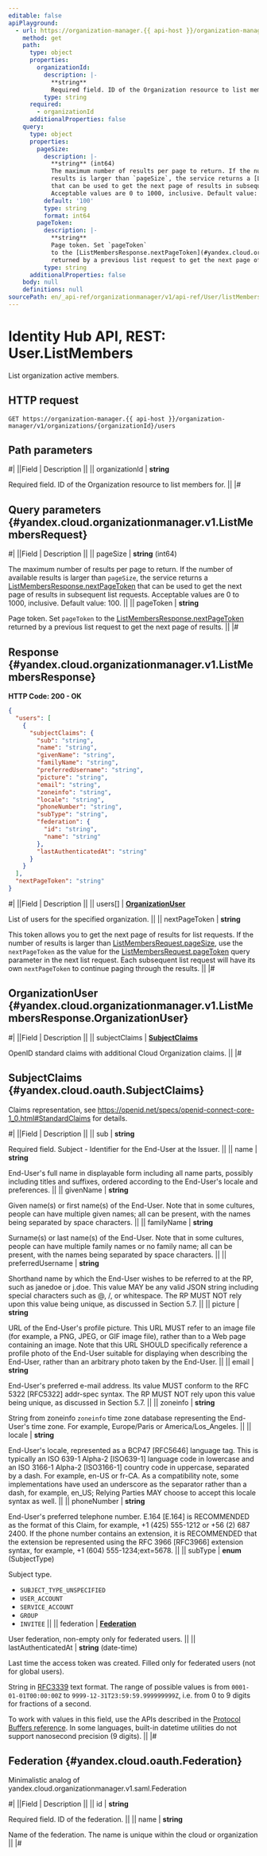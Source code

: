 ```yaml
---
editable: false
apiPlayground:
  - url: https://organization-manager.{{ api-host }}/organization-manager/v1/organizations/{organizationId}/users
    method: get
    path:
      type: object
      properties:
        organizationId:
          description: |-
            **string**
            Required field. ID of the Organization resource to list members for.
          type: string
      required:
        - organizationId
      additionalProperties: false
    query:
      type: object
      properties:
        pageSize:
          description: |-
            **string** (int64)
            The maximum number of results per page to return. If the number of available
            results is larger than `pageSize`, the service returns a [ListMembersResponse.nextPageToken](#yandex.cloud.organizationmanager.v1.ListMembersResponse)
            that can be used to get the next page of results in subsequent list requests.
            Acceptable values are 0 to 1000, inclusive. Default value: 100.
          default: '100'
          type: string
          format: int64
        pageToken:
          description: |-
            **string**
            Page token. Set `pageToken`
            to the [ListMembersResponse.nextPageToken](#yandex.cloud.organizationmanager.v1.ListMembersResponse)
            returned by a previous list request to get the next page of results.
          type: string
      additionalProperties: false
    body: null
    definitions: null
sourcePath: en/_api-ref/organizationmanager/v1/api-ref/User/listMembers.md
---
```


# Identity Hub API, REST: User.ListMembers

List organization active members.

## HTTP request

```
GET https://organization-manager.{{ api-host }}/organization-manager/v1/organizations/{organizationId}/users
```

## Path parameters

#|
||Field | Description ||
|| organizationId | **string**

Required field. ID of the Organization resource to list members for. ||
|#

## Query parameters {#yandex.cloud.organizationmanager.v1.ListMembersRequest}

#|
||Field | Description ||
|| pageSize | **string** (int64)

The maximum number of results per page to return. If the number of available
results is larger than `pageSize`, the service returns a [ListMembersResponse.nextPageToken](#yandex.cloud.organizationmanager.v1.ListMembersResponse)
that can be used to get the next page of results in subsequent list requests.
Acceptable values are 0 to 1000, inclusive. Default value: 100. ||
|| pageToken | **string**

Page token. Set `pageToken`
to the [ListMembersResponse.nextPageToken](#yandex.cloud.organizationmanager.v1.ListMembersResponse)
returned by a previous list request to get the next page of results. ||
|#

## Response {#yandex.cloud.organizationmanager.v1.ListMembersResponse}

**HTTP Code: 200 - OK**

```json
{
  "users": [
    {
      "subjectClaims": {
        "sub": "string",
        "name": "string",
        "givenName": "string",
        "familyName": "string",
        "preferredUsername": "string",
        "picture": "string",
        "email": "string",
        "zoneinfo": "string",
        "locale": "string",
        "phoneNumber": "string",
        "subType": "string",
        "federation": {
          "id": "string",
          "name": "string"
        },
        "lastAuthenticatedAt": "string"
      }
    }
  ],
  "nextPageToken": "string"
}
```

#|
||Field | Description ||
|| users[] | **[OrganizationUser](#yandex.cloud.organizationmanager.v1.ListMembersResponse.OrganizationUser)**

List of users for the specified organization. ||
|| nextPageToken | **string**

This token allows you to get the next page of results for list requests. If the number of results
is larger than [ListMembersRequest.pageSize](#yandex.cloud.organizationmanager.v1.ListMembersRequest), use the `nextPageToken` as the value
for the [ListMembersRequest.pageToken](#yandex.cloud.organizationmanager.v1.ListMembersRequest) query parameter in the next list request.
Each subsequent list request will have its own `nextPageToken` to continue paging through the results. ||
|#

## OrganizationUser {#yandex.cloud.organizationmanager.v1.ListMembersResponse.OrganizationUser}

#|
||Field | Description ||
|| subjectClaims | **[SubjectClaims](#yandex.cloud.oauth.SubjectClaims)**

OpenID standard claims with additional Cloud Organization claims. ||
|#

## SubjectClaims {#yandex.cloud.oauth.SubjectClaims}

Claims representation, see https://openid.net/specs/openid-connect-core-1_0.html#StandardClaims for details.

#|
||Field | Description ||
|| sub | **string**

Required field. Subject - Identifier for the End-User at the Issuer. ||
|| name | **string**

End-User's full name in displayable form including all name parts, possibly including titles and suffixes, ordered according to the End-User's locale and preferences. ||
|| givenName | **string**

Given name(s) or first name(s) of the End-User. Note that in some cultures, people can have multiple given names; all can be present, with the names being separated by space characters. ||
|| familyName | **string**

Surname(s) or last name(s) of the End-User. Note that in some cultures, people can have multiple family names or no family name; all can be present, with the names being separated by space characters. ||
|| preferredUsername | **string**

Shorthand name by which the End-User wishes to be referred to at the RP, such as janedoe or j.doe.
This value MAY be any valid JSON string including special characters such as @, /, or whitespace. The RP MUST NOT rely upon this value being unique, as discussed in Section 5.7. ||
|| picture | **string**

URL of the End-User's profile picture. This URL MUST refer to an image file (for example, a PNG, JPEG, or GIF image file),
rather than to a Web page containing an image. Note that this URL SHOULD specifically reference a profile photo of the End-User suitable for displaying when describing the End-User, rather than an arbitrary photo taken by the End-User. ||
|| email | **string**

End-User's preferred e-mail address. Its value MUST conform to the RFC 5322 [RFC5322] addr-spec syntax.
The RP MUST NOT rely upon this value being unique, as discussed in Section 5.7. ||
|| zoneinfo | **string**

String from zoneinfo `zoneinfo` time zone database representing the End-User's time zone. For example, Europe/Paris or America/Los_Angeles. ||
|| locale | **string**

End-User's locale, represented as a BCP47 [RFC5646] language tag. This is typically an ISO 639-1 Alpha-2 [ISO639-1] language code in lowercase and an ISO 3166-1 Alpha-2 [ISO3166-1] country code in uppercase, separated by a dash.
For example, en-US or fr-CA. As a compatibility note, some implementations have used an underscore as the separator rather than a dash, for example, en_US; Relying Parties MAY choose to accept this locale syntax as well. ||
|| phoneNumber | **string**

End-User's preferred telephone number. E.164 [E.164] is RECOMMENDED as the format of this Claim, for example, +1 (425) 555-1212 or +56 (2) 687 2400.
If the phone number contains an extension, it is RECOMMENDED that the extension be represented using the RFC 3966 [RFC3966] extension syntax, for example, +1 (604) 555-1234;ext=5678. ||
|| subType | **enum** (SubjectType)

Subject type.

- `SUBJECT_TYPE_UNSPECIFIED`
- `USER_ACCOUNT`
- `SERVICE_ACCOUNT`
- `GROUP`
- `INVITEE` ||
|| federation | **[Federation](#yandex.cloud.oauth.Federation)**

User federation, non-empty only for federated users. ||
|| lastAuthenticatedAt | **string** (date-time)

Last time the access token was created. Filled only for federated users (not for global users).

String in [RFC3339](https://www.ietf.org/rfc/rfc3339.txt) text format. The range of possible values is from
`0001-01-01T00:00:00Z` to `9999-12-31T23:59:59.999999999Z`, i.e. from 0 to 9 digits for fractions of a second.

To work with values in this field, use the APIs described in the
[Protocol Buffers reference](https://developers.google.com/protocol-buffers/docs/reference/overview).
In some languages, built-in datetime utilities do not support nanosecond precision (9 digits). ||
|#

## Federation {#yandex.cloud.oauth.Federation}

Minimalistic analog of yandex.cloud.organizationmanager.v1.saml.Federation

#|
||Field | Description ||
|| id | **string**

Required field. ID of the federation. ||
|| name | **string**

Name of the federation. The name is unique within the cloud or organization ||
|#